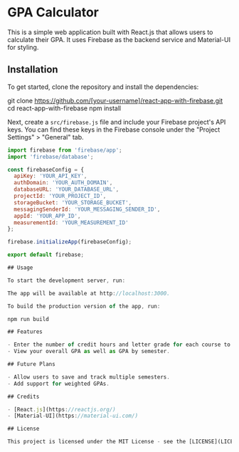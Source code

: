 # GPA Calculator

This is a simple web application built with React.js that allows users to calculate their GPA. 
It uses Firebase as the backend service and Material-UI for styling.

## Installation

To get started, clone the repository and install the dependencies:

git clone https://github.com/[your-username]/react-app-with-firebase.git
cd react-app-with-firebase
npm install

Next, create a `src/firebase.js` file and include your Firebase project's API keys. You can find these keys in the Firebase console under the "Project Settings" > "General" tab.

```javascript
import firebase from 'firebase/app';
import 'firebase/database';

const firebaseConfig = {
  apiKey: 'YOUR_API_KEY',
  authDomain: 'YOUR_AUTH_DOMAIN',
  databaseURL: 'YOUR_DATABASE_URL',
  projectId: 'YOUR_PROJECT_ID',
  storageBucket: 'YOUR_STORAGE_BUCKET',
  messagingSenderId: 'YOUR_MESSAGING_SENDER_ID',
  appId: 'YOUR_APP_ID',
  measurementId: 'YOUR_MEASUREMENT_ID'
};

firebase.initializeApp(firebaseConfig);

export default firebase;

## Usage

To start the development server, run:

The app will be available at http://localhost:3000.

To build the production version of the app, run:

npm run build

## Features

- Enter the number of credit hours and letter grade for each course to calculate your GPA.
- View your overall GPA as well as GPA by semester.

## Future Plans

- Allow users to save and track multiple semesters.
- Add support for weighted GPAs.

## Credits

- [React.js](https://reactjs.org/)
- [Material-UI](https://material-ui.com/)

## License

This project is licensed under the MIT License - see the [LICENSE](LICENSE) file for details.
